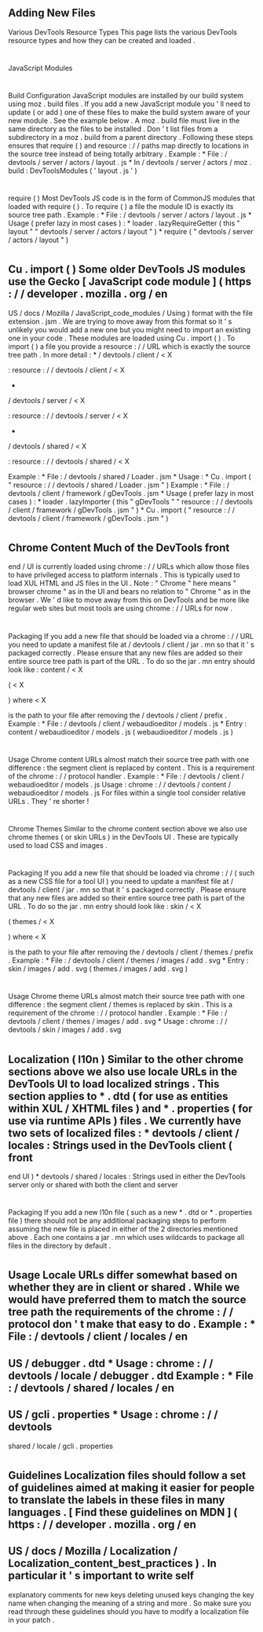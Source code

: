 #
Adding
New
Files
-
Various
DevTools
Resource
Types
This
page
lists
the
various
DevTools
resource
types
and
how
they
can
be
created
and
loaded
.
#
#
JavaScript
Modules
#
#
#
Build
Configuration
JavaScript
modules
are
installed
by
our
build
system
using
moz
.
build
files
.
If
you
add
a
new
JavaScript
module
you
'
ll
need
to
update
(
or
add
)
one
of
these
files
to
make
the
build
system
aware
of
your
new
module
.
See
the
example
below
.
A
moz
.
build
file
must
live
in
the
same
directory
as
the
files
to
be
installed
.
Don
'
t
list
files
from
a
subdirectory
in
a
moz
.
build
from
a
parent
directory
.
Following
these
steps
ensures
that
require
(
)
and
resource
:
/
/
paths
map
directly
to
locations
in
the
source
tree
instead
of
being
totally
arbitrary
.
Example
:
*
File
:
/
devtools
/
server
/
actors
/
layout
.
js
*
In
/
devtools
/
server
/
actors
/
moz
.
build
:
DevToolsModules
(
'
layout
.
js
'
)
#
#
#
require
(
)
Most
DevTools
JS
code
is
in
the
form
of
CommonJS
modules
that
loaded
with
require
(
)
.
To
require
(
)
a
file
the
module
ID
is
exactly
its
source
tree
path
.
Example
:
*
File
:
/
devtools
/
server
/
actors
/
layout
.
js
*
Usage
(
prefer
lazy
in
most
cases
)
:
*
loader
.
lazyRequireGetter
(
this
"
layout
"
"
devtools
/
server
/
actors
/
layout
"
)
*
require
(
"
devtools
/
server
/
actors
/
layout
"
)
#
#
#
Cu
.
import
(
)
Some
older
DevTools
JS
modules
use
the
Gecko
[
JavaScript
code
module
]
(
https
:
/
/
developer
.
mozilla
.
org
/
en
-
US
/
docs
/
Mozilla
/
JavaScript_code_modules
/
Using
)
format
with
the
file
extension
.
jsm
.
We
are
trying
to
move
away
from
this
format
so
it
'
s
unlikely
you
would
add
a
new
one
but
you
might
need
to
import
an
existing
one
in
your
code
.
These
modules
are
loaded
using
Cu
.
import
(
)
.
To
import
(
)
a
file
you
provide
a
resource
:
/
/
URL
which
is
exactly
the
source
tree
path
.
In
more
detail
:
*
/
devtools
/
client
/
<
X
>
:
resource
:
/
/
devtools
/
client
/
<
X
>
*
/
devtools
/
server
/
<
X
>
:
resource
:
/
/
devtools
/
server
/
<
X
>
*
/
devtools
/
shared
/
<
X
>
:
resource
:
/
/
devtools
/
shared
/
<
X
>
Example
:
*
File
:
/
devtools
/
shared
/
Loader
.
jsm
*
Usage
:
*
Cu
.
import
(
"
resource
:
/
/
devtools
/
shared
/
Loader
.
jsm
"
)
Example
:
*
File
:
/
devtools
/
client
/
framework
/
gDevTools
.
jsm
*
Usage
(
prefer
lazy
in
most
cases
)
:
*
loader
.
lazyImporter
(
this
"
gDevTools
"
"
resource
:
/
/
devtools
/
client
/
framework
/
gDevTools
.
jsm
"
)
*
Cu
.
import
(
"
resource
:
/
/
devtools
/
client
/
framework
/
gDevTools
.
jsm
"
)
#
#
Chrome
Content
Much
of
the
DevTools
front
-
end
/
UI
is
currently
loaded
using
chrome
:
/
/
URLs
which
allow
those
files
to
have
privileged
access
to
platform
internals
.
This
is
typically
used
to
load
XUL
HTML
and
JS
files
in
the
UI
.
Note
:
"
Chrome
"
here
means
"
browser
chrome
"
as
in
the
UI
and
bears
no
relation
to
"
Chrome
"
as
in
the
browser
.
We
'
d
like
to
move
away
from
this
on
DevTools
and
be
more
like
regular
web
sites
but
most
tools
are
using
chrome
:
/
/
URLs
for
now
.
#
#
#
Packaging
If
you
add
a
new
file
that
should
be
loaded
via
a
chrome
:
/
/
URL
you
need
to
update
a
manifest
file
at
/
devtools
/
client
/
jar
.
mn
so
that
it
'
s
packaged
correctly
.
Please
ensure
that
any
new
files
are
added
so
their
entire
source
tree
path
is
part
of
the
URL
.
To
do
so
the
jar
.
mn
entry
should
look
like
:
content
/
<
X
>
(
<
X
>
)
where
<
X
>
is
the
path
to
your
file
after
removing
the
/
devtools
/
client
/
prefix
.
Example
:
*
File
:
/
devtools
/
client
/
webaudioeditor
/
models
.
js
*
Entry
:
content
/
webaudioeditor
/
models
.
js
(
webaudioeditor
/
models
.
js
)
#
#
#
Usage
Chrome
content
URLs
almost
match
their
source
tree
path
with
one
difference
:
the
segment
client
is
replaced
by
content
.
This
is
a
requirement
of
the
chrome
:
/
/
protocol
handler
.
Example
:
*
File
:
/
devtools
/
client
/
webaudioeditor
/
models
.
js
Usage
:
chrome
:
/
/
devtools
/
content
/
webaudioeditor
/
models
.
js
For
files
within
a
single
tool
consider
relative
URLs
.
They
'
re
shorter
!
#
#
Chrome
Themes
Similar
to
the
chrome
content
section
above
we
also
use
chrome
themes
(
or
skin
URLs
)
in
the
DevTools
UI
.
These
are
typically
used
to
load
CSS
and
images
.
#
#
#
Packaging
If
you
add
a
new
file
that
should
be
loaded
via
chrome
:
/
/
(
such
as
a
new
CSS
file
for
a
tool
UI
)
you
need
to
update
a
manifest
file
at
/
devtools
/
client
/
jar
.
mn
so
that
it
'
s
packaged
correctly
.
Please
ensure
that
any
new
files
are
added
so
their
entire
source
tree
path
is
part
of
the
URL
.
To
do
so
the
jar
.
mn
entry
should
look
like
:
skin
/
<
X
>
(
themes
/
<
X
>
)
where
<
X
>
is
the
path
to
your
file
after
removing
the
/
devtools
/
client
/
themes
/
prefix
.
Example
:
*
File
:
/
devtools
/
client
/
themes
/
images
/
add
.
svg
*
Entry
:
skin
/
images
/
add
.
svg
(
themes
/
images
/
add
.
svg
)
#
#
#
Usage
Chrome
theme
URLs
almost
match
their
source
tree
path
with
one
difference
:
the
segment
client
/
themes
is
replaced
by
skin
.
This
is
a
requirement
of
the
chrome
:
/
/
protocol
handler
.
Example
:
*
File
:
/
devtools
/
client
/
themes
/
images
/
add
.
svg
*
Usage
:
chrome
:
/
/
devtools
/
skin
/
images
/
add
.
svg
#
#
Localization
(
l10n
)
Similar
to
the
other
chrome
sections
above
we
also
use
locale
URLs
in
the
DevTools
UI
to
load
localized
strings
.
This
section
applies
to
*
.
dtd
(
for
use
as
entities
within
XUL
/
XHTML
files
)
and
*
.
properties
(
for
use
via
runtime
APIs
)
files
.
We
currently
have
two
sets
of
localized
files
:
*
devtools
/
client
/
locales
:
Strings
used
in
the
DevTools
client
(
front
-
end
UI
)
*
devtools
/
shared
/
locales
:
Strings
used
in
either
the
DevTools
server
only
or
shared
with
both
the
client
and
server
#
#
#
Packaging
If
you
add
a
new
l10n
file
(
such
as
a
new
*
.
dtd
or
*
.
properties
file
)
there
should
not
be
any
additional
packaging
steps
to
perform
assuming
the
new
file
is
placed
in
either
of
the
2
directories
mentioned
above
.
Each
one
contains
a
jar
.
mn
which
uses
wildcards
to
package
all
files
in
the
directory
by
default
.
#
#
#
Usage
Locale
URLs
differ
somewhat
based
on
whether
they
are
in
client
or
shared
.
While
we
would
have
preferred
them
to
match
the
source
tree
path
the
requirements
of
the
chrome
:
/
/
protocol
don
'
t
make
that
easy
to
do
.
Example
:
*
File
:
/
devtools
/
client
/
locales
/
en
-
US
/
debugger
.
dtd
*
Usage
:
chrome
:
/
/
devtools
/
locale
/
debugger
.
dtd
Example
:
*
File
:
/
devtools
/
shared
/
locales
/
en
-
US
/
gcli
.
properties
*
Usage
:
chrome
:
/
/
devtools
-
shared
/
locale
/
gcli
.
properties
#
#
#
Guidelines
Localization
files
should
follow
a
set
of
guidelines
aimed
at
making
it
easier
for
people
to
translate
the
labels
in
these
files
in
many
languages
.
[
Find
these
guidelines
on
MDN
]
(
https
:
/
/
developer
.
mozilla
.
org
/
en
-
US
/
docs
/
Mozilla
/
Localization
/
Localization_content_best_practices
)
.
In
particular
it
'
s
important
to
write
self
-
explanatory
comments
for
new
keys
deleting
unused
keys
changing
the
key
name
when
changing
the
meaning
of
a
string
and
more
.
So
make
sure
you
read
through
these
guidelines
should
you
have
to
modify
a
localization
file
in
your
patch
.
